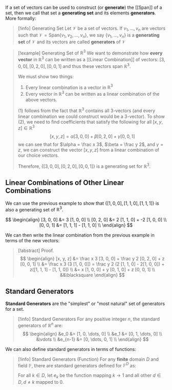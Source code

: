 If a set of vectors can be used to construct (or **generate**) the [[Span]] of a set, then we call that set a **generating set** and its elements **generators**. More formally:

> [!info] Generating Set
> Let $\mathcal{V}$ be a set of vectors. If $v_1, \dots, v_n$ are vectors such that $\mathcal{V} = \text{Span}\{ v_1, v_2, \dots, v_n \}$, we say $\{ v_1, \dots, v_n \}$ is a **generating set** of $\mathcal{V}$ and its vectors are called **generators** of $\mathcal{V}$

> [!example] Generating Set of $\mathbb{R}^3$
> We want to demonstrate how **every vector** in $\mathbb{R}^3$ can be written as a [[Linear Combination]] of vectors: $[3, 0, 0], [0, 2, 0], [0, 0, 1]$ and thus these vectors span $\mathbb{R}^3$.
> 
> We must show two things:
> 1. Every linear combination is a vector in $\mathbb{R}^3$
> 2. Every vector in  $\mathbb{R}^3$ can be written as a linear combination of the above vectors.
> 
> (1) follows from the fact that $\mathbb{R}^3$ contains all 3-vectors (and every linear combination we could construct would be a 3-vector).
> To show (2), we need to find coefficients that satisfy the following for all $[x, y, z] \in \mathbb{R}^3$
> $$
> [x, y, z] = \alpha [3, 0, 0] + \beta [0, 2, 0] + \gamma [0, 0, 1]
> $$
> we can see that for $\alpha = \frac x 3$, $\beta = \frac y 2$, and $\gamma = z$, we can construct the vector $[x, y, z]$ from a linear combination of our choice vectors.
> 
> Therefore, $\{ [3, 0, 0], [0, 2, 0], [0, 0, 1] \}$  is a generating set for $\mathbb{R}^3$.

## Linear Combinations of Other Linear Combinations

We can use the previous example to show that $\{ [1, 0, 0], [1, 1, 0], [1, 1, 1] \}$ is also a generating set of $\mathbb{R}^3$.

$$
\begin{align}
[3, 0, 0] &= 3 [1, 0, 0] \\
[0, 2, 0] &= 2 [1, 1, 0] + -2 [1, 0, 0] \\
[0, 0, 1] &= [1, 1, 1] - [1, 1, 0] \\
\end{align}
$$

We can then write the linear combination from the previous example in terms of the new vectors:

> [!abstract] Proof.
> $$
> \begin{align}
> [x, y, z] &= \frac x 3 [3, 0, 0] + \frac y 2 [0, 2, 0] + z [0, 0, 1] \\
> &= \frac x 3 (3 [1, 0, 0]) = \frac y 2 (2 [1, 1, 0] - 2[1, 0, 0]) + z([1, 1, 1] - [1, 1, 0]) \\
> &= x [1, 0, 0] + y [0, 1, 0] + z [0, 0, 1] \\
> &&\blacksquare
> \end{align}
> $$

## Standard Generators

**Standard Generators** are the "simplest" or "most natural" set of generators for a set.

> [!info] Standard Generators
> For any positive integer $n$, the standard generators of $\mathbb{R}^n$ are:
> $$
> \begin{align}
> &e_0 &= [1, 0, \dots, 0] \\
> &e_1 &= [0, 1, \dots, 0] \\
> &\vdots \\
> &e_{n-1} &= [0, \dots, 0, 1] \\
> \end{align}
> $$

We can also define standard generators in terms of functions:

> [!info] Standard Generators (Function)
> For any **finite** domain $D$ and field $\mathbb{F}$, there are standard generators defined for $\mathbb{F}^D$ as:
> 
> For all $k \in D$, let $e_k$ be the function mapping $k \to 1$ and all other $d \in D, d \neq k$ mapped to 0.
